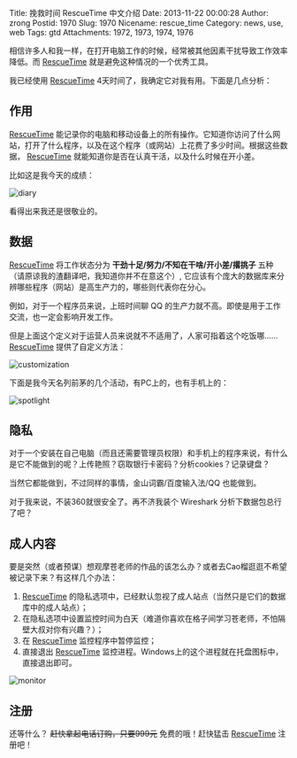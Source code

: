 Title: 挽救时间 RescueTime 中文介绍
Date: 2013-11-22 00:00:28
Author: zrong
Postid: 1970
Slug: 1970
Nicename: rescue_time
Category: news, use, web
Tags: gtd
Attachments: 1972, 1973, 1974, 1976

相信许多人和我一样，在打开电脑工作的时候，经常被其他因素干扰导致工作效率降低。而
[RescueTime](https://www.rescuetime.com/ref/659264)
就是避免这种情况的一个优秀工具。

我已经使用 [RescueTime](https://www.rescuetime.com/ref/659264)
4天时间了，我确定它对我有用。下面是几点分析：

作用
----

[RescueTime](https://www.rescuetime.com/ref/659264)
能记录你的电脑和移动设备上的所有操作。它知道你访问了什么网站，打开了什么程序，以及在这个程序（或网站）上花费了多少时间。根据这些数据，
[RescueTime](https://www.rescuetime.com/ref/659264)
就能知道你是否在认真干活，以及什么时候在开小差。

比如这是我今天的成绩：

![diary](http://zengrong.net/wp-content/uploads/2013/11/rescue1.png)

看得出来我还是很敬业的。<!--more-->

数据
----

[RescueTime](https://www.rescuetime.com/ref/659264) 将工作状态分为
**干劲十足/努力/不知在干啥/开小差/撂挑子**
五种（请原谅我的渣翻译吧，我知道你并不在意这个）,
它应该有个庞大的数据库来分辨哪些程序（网站）是高生产力的，哪些则代表你在分心。

例如，对于一个程序员来说，上班时间聊 QQ
的生产力就不高。即使是用于工作交流，也一定会影响开发工作。

但是上面这个定义对于运营人员来说就不不适用了，人家可指着这个吃饭哪……
[RescueTime](https://www.rescuetime.com/ref/659264) 提供了自定义方法：

![customization](http://zengrong.net/wp-content/uploads/2013/11/rescue3.png)

下面是我今天名列前茅的几个活动，有PC上的，也有手机上的：

![spotlight](http://zengrong.net/wp-content/uploads/2013/11/rescue2.png)

隐私
----

对于一个安装在自己电脑（而且还需要管理员权限）和手机上的程序来说，有什么是它不能做到的呢？上传艳照？窃取银行卡密码？分析cookies？记录键盘？

当然它都能做到，不过同样的事情，金山词霸/百度输入法/QQ 也能做到。

对于我来说，不装360就很安全了。再不济我装个 Wireshark
分析下数据包总行了吧？

成人内容
--------

要是突然（或者预谋）想观摩苍老师的作品的该怎么办？或者去Cao榴逛逛不希望被记录下来？有这样几个办法：

1.  [RescueTime](https://www.rescuetime.com/ref/659264)
    的隐私选项中，已经默认忽视了成人站点（当然只是它们的数据库中的成人站点）；
2.  在隐私选项中设置监控时间为白天（难道你喜欢在格子间学习苍老师，不怕隔壁大叔对你有兴趣？）；
3.  在 [RescueTime](https://www.rescuetime.com/ref/659264)
    监控程序中暂停监控；
4.  直接退出 [RescueTime](https://www.rescuetime.com/ref/659264)
    监控进程。Windows上的这个进程就在托盘图标中，直接退出即可。

![monitor](http://zengrong.net/wp-content/uploads/2013/11/rescue4.png)

注册
----

还等什么？ ~~赶快拿起电话订购，只要999元~~ 免费的哦！赶快猛击
[RescueTime](https://www.rescuetime.com/ref/659264) 注册吧！

